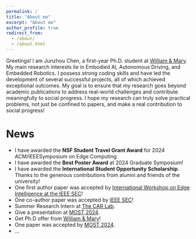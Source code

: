 ```yaml
---
permalink: /
title: "About me"
excerpt: "About me"
author_profile: true
redirect_from: 
  - /about/
  - /about.html
---
```


Greetings! I am Junzhou Chen, a first-year Ph.D. student at [William & Mary](https://www.wm.edu/). My main research interests lie in Embodied AI, Autonomous Driving, and Embedded Robotics. I possess strong coding skills and have led the development of several successful projects, all of which achieved exceptional outcomes. My goal is to ensure that my research goes beyond academic publications to address real-world challenges and contribute meaningfully to social progress. I hope my research can truly solve practical problems, not just be confined to papers, and make a real contribution to social progress!
<!-- Greetings! I am Junzhou Chen a senior student pursuing a Bachelor’s degree in Intelligence Science and Technology at [Hohai University](https://www.hhu.edu.cn/). Currently I’m member of the **Computer Vision and Robotics Lab** at Hohai University. Main research interest in Embodied AI, Autonomous Driving, and Embedded Robotics. Possess excellent coding skills and have led the development of multiple projects, all achieving outstanding results. I hope my research can truly solve practical problems, not just be confined to papers, and make a real contribution to social progress! -->

# News

- I have awarded the **NSF Student Travel Grant Award** for 2024 ACM/IEEESymposium on Edge Computing
- I have awarded the **Best Poster Award** at 2024 Graduate Symposium!
- I have awarded the **International Student Opportunity Scholarship**. Thanks to the generous contributions from alumni and friends of the university!
- One first author paper was accepted by [International Workshop on Edge Intelligence at the IEEE SEC](https://acm-ieee-sec.org/2024/)!
- One co-author paper was accepted by [IEEE SEC](https://acm-ieee-sec.org/2024/)!
- Summer Research Intern at [The CAR Lab](https://www.thecarlab.org/home).
- Give a presentation at [MOST 2024](https://ieeemobility.org/MOST2024/).
- Get Ph.D offer from [William & Mary](https://www.wm.edu/)!
- One paper was accepted by [MOST 2024](https://ieeemobility.org/MOST2024/).
- ...
